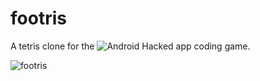 footris
======

A tetris clone for the ![Android Hacked app coding game](http://www.hackedapp.com/).


![footris](https://github.com/insanum/footris/raw/master/footris.gif)

